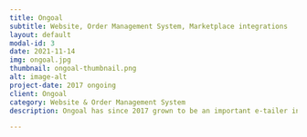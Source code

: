 ```yaml
---
title: Ongoal
subtitle: Website, Order Management System, Marketplace integrations
layout: default
modal-id: 3
date: 2021-11-14
img: ongoal.jpg
thumbnail: ongoal-thumbnail.png
alt: image-alt
project-date: 2017 ongoing
client: Ongoal
category: Website & Order Management System
description: Ongoal has since 2017 grown to be an important e-tailer in the sporting goods space.

---
```

